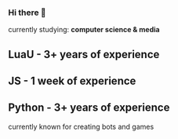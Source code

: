 ### Hi there 👋

currently studying: **computer science & media**
## LuaU - 3+ years of experience
## JS - 1 week of experience
## Python - 3+ years of experience

currently known for creating bots and games
